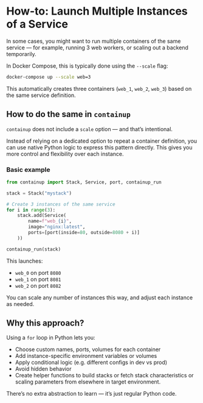 # How-to: Launch Multiple Instances of a Service

In some cases, you might want to run multiple containers of the same service —
for example, running 3 web workers, or scaling out a backend temporarily.

In Docker Compose, this is typically done using the `--scale` flag:

```bash
docker-compose up --scale web=3
```

This automatically creates three containers (`web_1`, `web_2`, `web_3`) based on the same service definition.

## How to do the same in `containup`

`containup` does not include a `scale` option — and that’s intentional.

Instead of relying on a dedicated option to repeat a container definition,
you can use native Python logic to express this pattern directly.
This gives you more control and flexibility over each instance.

### Basic example

```python
from containup import Stack, Service, port, containup_run

stack = Stack("mystack")

# Create 3 instances of the same service
for i in range(3):
    stack.add(Service(
        name=f"web_{i}",
        image="nginx:latest",
        ports=[port(inside=80, outside=8080 + i)]
    ))

containup_run(stack)
```

This launches:

- `web_0` on port `8080`
- `web_1` on port `8081`
- `web_2` on port `8082`

You can scale any number of instances this way, and adjust each instance
as needed.

## Why this approach?

Using a `for` loop in Python lets you:

- Choose custom names, ports, volumes for each container
- Add instance-specific environment variables or volumes
- Apply conditional logic (e.g. different configs in dev vs prod)
- Avoid hidden behavior
- Create helper functions to build stacks or fetch stack characteristics
  or scaling parameters from elsewhere in target environment.

There’s no extra abstraction to learn — it’s just regular Python code.

